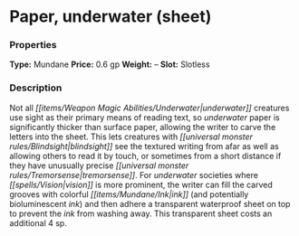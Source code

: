 ﻿---
Title: "Paper, underwater (sheet)"
Type: "Mundane"
Price: "0.6 gp"
Weight: "–"
Slot: "Slotless"
Description: |
  "Not all underwater creatures use sight as their primary means of reading text, so underwater paper is significantly thicker than surface paper, allowing the writer to carve the letters into the sheet. This lets creatures with blindsight see the textured writing from afar as well as allowing others to read it by touch, or sometimes from a short distance if they have unusually precise tremorsense. For underwater societies where vision is more prominent, the writer can fill the carved grooves with colorful ink (and potentially bioluminescent ink) and then adhere a transparent waterproof sheet on top to prevent the ink from washing away. This transparent sheet costs an additional 4 sp."
Sources: "['Blood of the Sea']"
---

# Paper, underwater (sheet)

### Properties

**Type:** Mundane **Price:** 0.6 gp **Weight:** – **Slot:** Slotless

### Description

Not all _[[items/Weapon Magic Abilities/Underwater|underwater]]_ creatures use sight as their primary means of reading text, so _underwater_ paper is significantly thicker than surface paper, allowing the writer to carve the letters into the sheet. This lets creatures with _[[universal monster rules/Blindsight|blindsight]]_ see the textured writing from afar as well as allowing others to read it by touch, or sometimes from a short distance if they have unusually precise _[[universal monster rules/Tremorsense|tremorsense]]_. For _underwater_ societies where _[[spells/Vision|vision]]_ is more prominent, the writer can fill the carved grooves with colorful _[[items/Mundane/Ink|ink]]_ (and potentially bioluminescent _ink_) and then adhere a transparent waterproof sheet on top to prevent the _ink_ from washing away. This transparent sheet costs an additional 4 sp.

